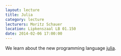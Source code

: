 ```yaml
---
layout: lecture
title: Julia
category: lecture
lecturers: Moritz Schauer
location: Lipkenszaal LB 01.150
date: 2014-02-06 17:00:00
---
```


We learn about the new programming language [julia].

[julia]: julialang.org
